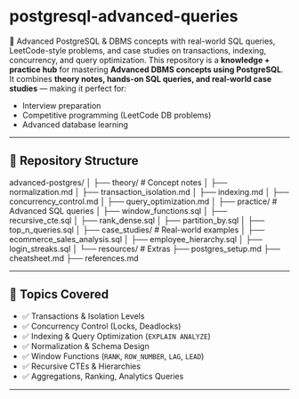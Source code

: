 # postgresql-advanced-queries
🚀 Advanced PostgreSQL &amp; DBMS concepts with real-world SQL queries, LeetCode-style problems, and case studies on transactions, indexing, concurrency, and query optimization.
This repository is a **knowledge + practice hub** for mastering **Advanced DBMS concepts using PostgreSQL**.  
It combines **theory notes, hands-on SQL queries, and real-world case studies** — making it perfect for:  
- Interview preparation  
- Competitive programming (LeetCode DB problems)  
- Advanced database learning  

---

## 📂 Repository Structure
advanced-postgres/
│
├── theory/ # Concept notes
│ ├── normalization.md
│ ├── transaction_isolation.md
│ ├── indexing.md
│ ├── concurrency_control.md
│ ├── query_optimization.md
│
├── practice/ # Advanced SQL queries
│ ├── window_functions.sql
│ ├── recursive_cte.sql
│ ├── rank_dense.sql
│ ├── partition_by.sql
│ ├── top_n_queries.sql
│
├── case_studies/ # Real-world examples
│ ├── ecommerce_sales_analysis.sql
│ ├── employee_hierarchy.sql
│ ├── login_streaks.sql
│
└── resources/ # Extras
├── postgres_setup.md
├── cheatsheet.md
├── references.md


---

## 📘 Topics Covered
- ✅ Transactions & Isolation Levels  
- ✅ Concurrency Control (Locks, Deadlocks)  
- ✅ Indexing & Query Optimization (`EXPLAIN ANALYZE`)  
- ✅ Normalization & Schema Design  
- ✅ Window Functions (`RANK`, `ROW_NUMBER`, `LAG`, `LEAD`)  
- ✅ Recursive CTEs & Hierarchies  
- ✅ Aggregations, Ranking, Analytics Queries  

---
